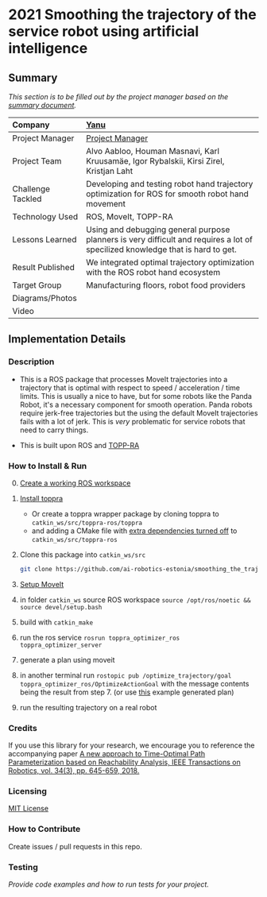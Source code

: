 
# 2021 Smoothing the trajectory of the service robot using artificial intelligence

## Summary
*This section is to be filled out by the project manager based on the [summary document](https://docs.google.com/spreadsheets/d/12xi2yOMm-X5PEecgyRe3WEurcSaN9A5z4DHgBacQT6M).*

| Company | [Yanu](https://yanu.ai/)                                                                                                       |
| :--- |:-------------------------------------------------------------------------------------------------------------------------------|
| Project Manager | [Project Manager](https://profile.link)                                                                                        |
| Project Team | Alvo Aabloo, Houman Masnavi, Karl Kruusamäe, Igor Rybalskii, Kirsi Zirel, Kristjan Laht                                        |
| Challenge Tackled | Developing and testing robot hand trajectory optimization for ROS for smooth robot hand movement                               |
| Technology Used | ROS, MoveIt, TOPP-RA                                                                                                           |
| Lessons Learned | Using and debugging general purpose planners is very difficult and requires a lot of specilized knowledge that is hard to get. |
| Result Published | We integrated optimal trajectory optimization with the ROS robot hand ecosystem                                                |
| Target Group | Manufacturing floors, robot food providers                                                                                     |
| Diagrams/Photos |                                                                                                                                |
| Video |                                                                                                                                |

## Implementation Details

### Description

- This is a ROS package that processes MoveIt trajectories into a trajectory that is optimal with respect to speed / acceleration / time limits. This is usually a nice to have, but for some robots like the Panda Robot, it's a necessary component for smooth operation. Panda robots require jerk-free trajectories but the using the default MoveIt trajectories fails with a lot of jerk. This is _very_ problematic for service robots that need to carry things. 

- This is built upon ROS and [TOPP-RA](https://github.com/hungpham2511/toppra)

### How to Install & Run

0. [Create a working ROS workspace](http://wiki.ros.org/catkin/Tutorials/create_a_workspace)
1. [Install toppra](https://github.com/hungpham2511/toppra/blob/develop/cpp/README.md)
    - Or create a toppra wrapper package by cloning toppra to `catkin_ws/src/toppra-ros/toppra`
    - and adding a CMake file with [extra dependencies turned off](https://gist.github.com/KingBoomie/348d0379229965d9ab4be9f6d7bb9ce5) to `catkin_ws/src/toppra-ros`
     
2. Clone this package into `catkin_ws/src` 
    ```bash
    git clone https://github.com/ai-robotics-estonia/smoothing_the_trajectory_of_the_service_robot_using_artificial_intelligence
    ```
3. [Setup MoveIt](https://ros-planning.github.io/moveit_tutorials/doc/getting_started/getting_started.html)
4. in folder `catkin_ws` source ROS workspace `source /opt/ros/noetic && source devel/setup.bash`
5. build with `catkin_make`
6. run the ros service `rosrun toppra_optimizer_ros toppra_optimizer_server`
7. generate a plan using moveit
8. in another terminal run `rostopic pub /optimize_trajectory/goal toppra_optimizer_ros/OptimizeActionGoal` with the message contents being the result from step 7. (or use [this](https://gist.github.com/KingBoomie/982d5c7e5bec87fda6f558af3451c47e) example generated plan)
9. run the resulting trajectory on a real robot


### Credits

If you use this library for your research, we encourage you to
reference the accompanying paper [A new approach to Time-Optimal Path Parameterization based on Reachability Analysis, IEEE Transactions on Robotics, vol. 34(3), pp. 645-659, 2018.](https://www.researchgate.net/publication/318671280_A_New_Approach_to_Time-Optimal_Path_Parameterization_Based_on_Reachability_Analysis)

### Licensing

[MIT License](/LICENSE)

### How to Contribute

Create issues / pull requests in this repo. 

### Testing

*Provide code examples and how to run tests for your project.*
